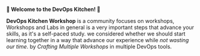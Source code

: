 **🌟 Welcome to the DevOps Kitchen! 🌟**

**DevOps Kitchen Workshop** is a community focuses on workshops, Workshops and Labs in general is a very important steps that advance your skills, as it's a self-paced study. we considered whether we should start learning together in a way that advance our experience while *not wasting our time*. by *Crafting Multiple Workshops* in multiple DevOps tools.
